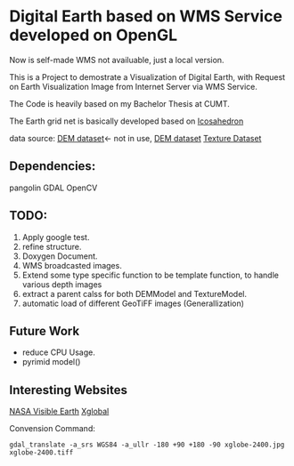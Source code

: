 # Digital Earth based on WMS Service developed on OpenGL

Now is self-made WMS not availuable, just a local version.

This is a Project to demostrate a Visualization of Digital Earth, with Request on Earth Visualization Image from Internet Server via WMS Service.

The Code is heavily based on my Bachelor Thesis at CUMT.

The Earth grid net is basically developed based on [Icosahedron](https://en.wikipedia.org/wiki/Icosahedron)

data source:
[DEM dataset](https://asterweb.jpl.nasa.gov/gdem.asp)<- not in use, 
[DEM dataset](https://www.eea.europa.eu/data-and-maps/data/world-digital-elevation-model-etopo5)
[Texture Dataset](https://visibleearth.nasa.gov/)

## Dependencies:
pangolin
GDAL
OpenCV

## TODO: 

1. Apply google test. 
2. refine structure.
3. Doxygen Document.
4. WMS broadcasted images.
5. Extend some type specific function to be template function, to handle various depth images
6. extract a parent calss for both DEMModel and TextureModel.
7. automatic load of different GeoTiFF images (Generallization)
## Future Work
* reduce CPU Usage.
* pyrimid model()

## Interesting Websites
[NASA Visible Earth](https://visibleearth.nasa.gov)
[Xglobal](http://www.radcyberzine.com/xglobe/index.html#maps)

Convension Command:
```
gdal_translate -a_srs WGS84 -a_ullr -180 +90 +180 -90 xglobe-2400.jpg xglobe-2400.tiff
```